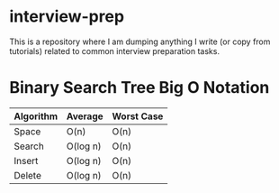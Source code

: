 # interview-prep

This is a repository where I am dumping anything I write (or copy from tutorials) related to common interview preparation tasks.

# Binary Search Tree Big O Notation

| Algorithm | Average  | Worst Case |
| --------- | -------- | ---------- |
| Space     | O(n)     | O(n)       |
| Search    | O(log n) | O(n)       |
| Insert    | O(log n) | O(n)       |
| Delete    | O(log n) | O(n)       |
